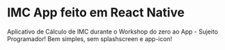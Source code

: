 # IMC App feito em React Native
Aplicativo de Cálculo de IMC durante o Workshop do zero ao App - Sujeito Programador!
Bem simples, sem splashscreen e app-icon!
